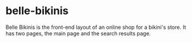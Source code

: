 # belle-bikinis
Belle Bikinis is the front-end layout of an online shop for a bikini's store. It has two pages, the main page and the search results page.
